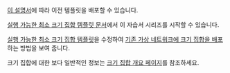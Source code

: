 [이 설명서](../articles/azure-resource-manager/resource-group-template-deploy.md)에 따라 이전 템플릿을 배포할 수 있습니다.

[실행 가능한 최소 크기 집합 템플릿 문서](../articles/virtual-machine-scale-sets/virtual-machine-scale-sets-mvss-start.md)에서 이 자습서 시리즈를 시작할 수 있습니다.

[실행 가능한 최소 크기 집합 템플릿](../articles/virtual-machine-scale-sets/virtual-machine-scale-sets-mvss-start.md)을 수정하여 [기존 가상 네트워크에 크기 집합을 배포](../articles/virtual-machine-scale-sets/virtual-machine-scale-sets-mvss-existing-vnet.md)하는 방법을 보여 줍니다.

크기 집합에 대한 보다 일반적인 정보는 [크기 집합 개요 페이지](../articles/virtual-machine-scale-sets/virtual-machine-scale-sets-overview.md)를 참조하세요.